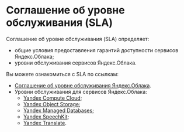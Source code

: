 # Соглашение об уровне обслуживания&nbsp;(SLA)

Соглашение об уровне обслуживания (SLA) определяет:
  * общие условия предоставления гарантий доступности сервисов Яндекс.Облака;
  * уровни обслуживания сервисов Яндекс.Облака.

Вы можете ознакомиться с SLA по ссылкам:
* [Соглашение об уровне обслуживания Яндекс.Облака](https://yandex.ru/legal/cloud_sla/).
* Уровни обслуживания для сервисов Яндекс.Облака:
  * [Yandex Compute Cloud](https://yandex.ru/legal/cloud_sla_compute/);
  * [Yandex Object Storage](https://yandex.ru/legal/cloud_sla_storage);
  * [Yandex Managed Databases](https://yandex.ru/legal/cloud_sla_mdb);
  * [Yandex SpeechKit](https://yandex.ru/legal/cloud_sla_speechkit/);
  * [Yandex Translate](https://yandex.ru/legal/cloud_sla_translate/).
